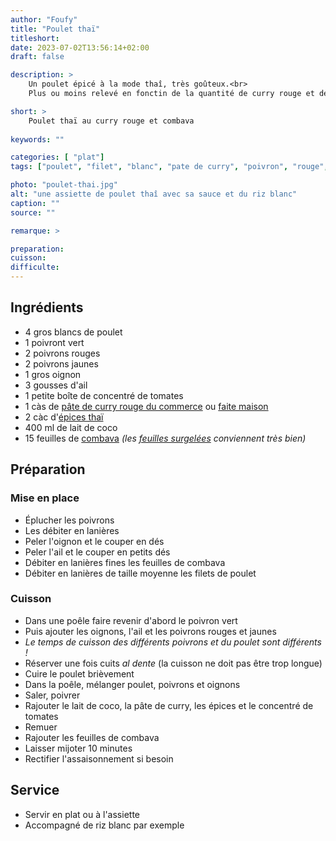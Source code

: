 ```yaml
---
author: "Foufy"
title: "Poulet thaï"
titleshort:
date: 2023-07-02T13:56:14+02:00
draft: false

description: >
    Un poulet épicé à la mode thaî, très goûteux.<br>
    Plus ou moins relevé en fonctin de la quantité de curry rouge et de combava utilisée.

short: >
    Poulet thaï au curry rouge et combava
    
keywords: ""

categories: [ "plat"]
tags: ["poulet", "filet", "blanc", "pate de curry", "poivron", "rouge", "vert", "jaune", "combava", "cumbava", "thaî", "riz", "épices"]

photo: "poulet-thai.jpg"
alt: "une assiette de poulet thaî avec sa sauce et du riz blanc"
caption: ""
source: ""

remarque: >

preparation: 
cuisson: 
difficulte:
---
```



## Ingrédients
- 4 gros blancs de poulet
- 1 poivront vert
- 2 poivrons rouges
- 2 poivrons jaunes
- 1 gros oignon
- 3 gousses d'ail
- 1 petite boîte de concentré de tomates
- 1 càs de [pâte de curry rouge du commerce](https://ayam.fr/index.php/produits/pates-de-curry/product/pate-de-curry-rouge-thai-100g) ou [faite maison](https://recettesvegetales.com/pate-de-curry-rouge-thai/)
- 2 càc d'[épices thaï](https://www.cepasco.com/epices-monde/epices-thai)
- 400 ml de lait de coco
- 15 feuilles de [combava](https://fr.wikipedia.org/wiki/Combava) *(les [feuilles surgelées](https://happycurry.be/produit/feuille-de-riz-400-gr/) conviennent très bien)*
## Préparation
### Mise en place
- Éplucher les poivrons
- Les débiter en lanières
- Peler l'oignon et le couper en dés
- Peler l'ail et le couper en petits dés
- Débiter en lanières fines les feuilles de combava
- Débiter en lanières de taille moyenne les filets de poulet
### Cuisson
- Dans une poêle faire revenir d'abord le poivron vert
- Puis ajouter les oignons, l'ail et les poivrons rouges et jaunes
- *Le temps de cuisson des différents poivrons et du poulet sont différents !*
- Réserver une fois cuits *al dente* (la cuisson ne doit pas être trop longue)
- Cuire le poulet brièvement
- Dans la poêle, mélanger poulet, poivrons et oignons
- Saler, poivrer
- Rajouter le lait de coco, la pâte de curry, les épices et le concentré de tomates
- Remuer
- Rajouter les feuilles de combava
- Laisser mijoter 10 minutes
- Rectifier l'assaisonnement si besoin
## Service
- Servir en plat ou à l'assiette
- Accompagné de riz blanc par exemple
